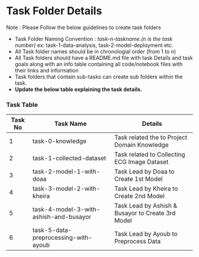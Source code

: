 # Task Folder Details

Note : Please Follow the below guidelines to create task folders
- Task Folder Naming Convention : _task-n-taskname.(n is the task number)_  ex: task-1-data-analysis, task-2-model-deployment etc.
- All Task folder names should be in chronologial order (from 1 to n)
- All Task folders should have a README.md file with task Details and task goals along with an info table containing all code/notebook files with their links and information
- Task folders that contain sub-tasks can create sub folders within the task.
- __Update the below table explaining the task details.__

### Task Table

| Task No| Task Name | Details |
|-|-|-|
|1| task-0-knowledge | Task related the to Project Domain Knowledge        |
|2| task-1-collected-dataset| Task related to Collecting ECG Image Dataset         |
|3| task-2-model-1-with-doaa |    Task Lead by Doaa to Create 1st Model     |
|4| task-3-model-2-with-kheira |    Task Lead by Kheira to Create 2nd Model   |
|5| task-4-model-3-with-ashish-and-busayor|  Task Lead by Ashish & Busayor to Create 3rd Model   |
|6| task-5-data-preprocessing-with-ayoub|  Task Lead by Ayoub to Preprocess Data   |
